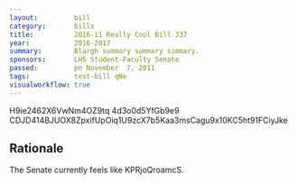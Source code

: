 ```yaml
---
layout:         bill
category:       bills
title:          2016-11 Really Cool Bill 337
year:           2016-2017
summary:        Blargh summary summary simmary.
sponsors:       LHS Student-Faculty Senate
passed:         pn November  7, 2011
tags:           test-bill qNe
visualworkflow: true
---
```



H9ie2462X6VwNm4OZ9tq 4d3o0d5YfGb9e9 CDJD414BJUOX8ZpxifUpOiq1U9zcX7b5Kaa3msCagu9x10KC5ht91FCiyJke 




Rationale
---------
The Senate currently feels like KPRjoQroamcS.
